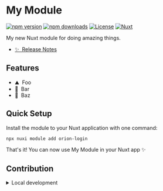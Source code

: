 <!--
Get your module up and running quickly.

Find and replace all on all files (CMD+SHIFT+F):
- Name: My Module
- Package name: orion-login
- Description: My new Nuxt module
-->

# My Module

[![npm version][npm-version-src]][npm-version-href]
[![npm downloads][npm-downloads-src]][npm-downloads-href]
[![License][license-src]][license-href]
[![Nuxt][nuxt-src]][nuxt-href]

My new Nuxt module for doing amazing things.

- [✨ &nbsp;Release Notes](/CHANGELOG.md)
<!-- - [🏀 Online playground](https://stackblitz.com/github/your-org/orion-login?file=playground%2Fapp.vue) -->
<!-- - [📖 &nbsp;Documentation](https://example.com) -->

## Features

<!-- Highlight some of the features your module provide here -->
- ⛰ &nbsp;Foo
- 🚠 &nbsp;Bar
- 🌲 &nbsp;Baz

## Quick Setup

Install the module to your Nuxt application with one command:

```bash
npx nuxi module add orion-login
```

That's it! You can now use My Module in your Nuxt app ✨


## Contribution

<details>
  <summary>Local development</summary>
  
  ```bash
  # Install dependencies
  npm install
  
  # Generate type stubs
  npm run dev:prepare
  
  # Develop with the playground
  npm run dev
  
  # Build the playground
  npm run dev:build
  
  # Run ESLint
  npm run lint
  
  # Run Vitest
  npm run test
  npm run test:watch
  
  # Release new version
  npm run release
  ```

</details>


<!-- Badges -->
[npm-version-src]: https://img.shields.io/npm/v/orion-login/latest.svg?style=flat&colorA=020420&colorB=00DC82
[npm-version-href]: https://npmjs.com/package/orion-login

[npm-downloads-src]: https://img.shields.io/npm/dm/orion-login.svg?style=flat&colorA=020420&colorB=00DC82
[npm-downloads-href]: https://npmjs.com/package/orion-login

[license-src]: https://img.shields.io/npm/l/orion-login.svg?style=flat&colorA=020420&colorB=00DC82
[license-href]: https://npmjs.com/package/orion-login

[nuxt-src]: https://img.shields.io/badge/Nuxt-020420?logo=nuxt.js
[nuxt-href]: https://nuxt.com
